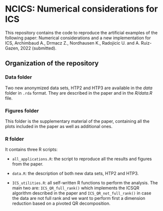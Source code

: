 # NCICS: Numerical considerations for ICS

This repository contains the code to reproduce the artificial examples of the 
following paper: Numerical considerations and a new implementation for ICS, 
Archimbaud A., Drmacz Z., Nordhausen K., Radojicic U. and A. Ruiz-Gazen, 2022 (submitted).


## Organization of the repository

### Data folder

Two new anonymized data sets, HTP2 and HTP3 are available in the *data* folder in `.rda` format. They are described in the paper and in the *R/data.R* file.


### Figures folder

This folder is the supplementary material of the paper, containing all the plots
included in the paper as well as additional ones.

### R folder

It contains three R scripts:

- `all_applications.R`: the script to reproduce all the results and figures from the 
paper.

- `data.R`: the description of both new data sets, HTP2 and HTP3.

- `ICS_utilities.R`: all self-written R functions to perform the analysis. The
main two are: `ICS_QR_full_rank()` which implements the ICSQR algorithm described in
the paper and `ICS_QR_not_full_rank()` in case the data are not full rank and we want
to perform first a dimension reduction based on a pivoted QR decomposition.
